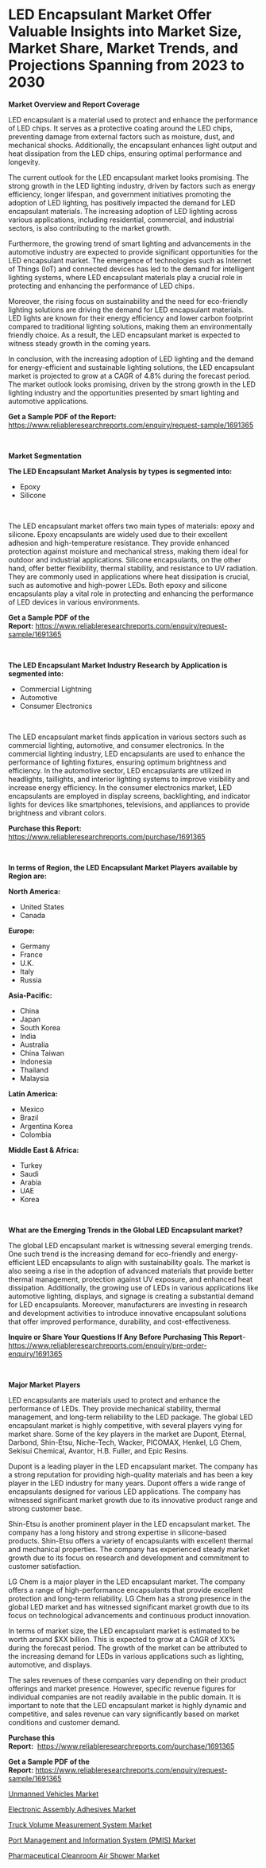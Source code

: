 <p><h1>LED Encapsulant Market Offer Valuable Insights into Market Size, Market Share, Market Trends, and Projections Spanning from 2023 to 2030</h1></p><p><strong>Market Overview and Report Coverage</strong></p>
<p><p>LED encapsulant is a material used to protect and enhance the performance of LED chips. It serves as a protective coating around the LED chips, preventing damage from external factors such as moisture, dust, and mechanical shocks. Additionally, the encapsulant enhances light output and heat dissipation from the LED chips, ensuring optimal performance and longevity.</p><p>The current outlook for the LED encapsulant market looks promising. The strong growth in the LED lighting industry, driven by factors such as energy efficiency, longer lifespan, and government initiatives promoting the adoption of LED lighting, has positively impacted the demand for LED encapsulant materials. The increasing adoption of LED lighting across various applications, including residential, commercial, and industrial sectors, is also contributing to the market growth.</p><p>Furthermore, the growing trend of smart lighting and advancements in the automotive industry are expected to provide significant opportunities for the LED encapsulant market. The emergence of technologies such as Internet of Things (IoT) and connected devices has led to the demand for intelligent lighting systems, where LED encapsulant materials play a crucial role in protecting and enhancing the performance of LED chips.</p><p>Moreover, the rising focus on sustainability and the need for eco-friendly lighting solutions are driving the demand for LED encapsulant materials. LED lights are known for their energy efficiency and lower carbon footprint compared to traditional lighting solutions, making them an environmentally friendly choice. As a result, the LED encapsulant market is expected to witness steady growth in the coming years.</p><p>In conclusion, with the increasing adoption of LED lighting and the demand for energy-efficient and sustainable lighting solutions, the LED encapsulant market is projected to grow at a CAGR of 4.8% during the forecast period. The market outlook looks promising, driven by the strong growth in the LED lighting industry and the opportunities presented by smart lighting and automotive applications.</p></p>
<p><strong>Get a Sample PDF of the Report:</strong> <a href="https://www.reliableresearchreports.com/enquiry/request-sample/1691365">https://www.reliableresearchreports.com/enquiry/request-sample/1691365</a></p>
<p>&nbsp;</p>
<p><strong>Market Segmentation</strong></p>
<p><strong>The LED Encapsulant Market Analysis by types is segmented into:</strong></p>
<p><ul><li>Epoxy</li><li>Silicone</li></ul></p>
<p>&nbsp;</p>
<p><p>The LED encapsulant market offers two main types of materials: epoxy and silicone. Epoxy encapsulants are widely used due to their excellent adhesion and high-temperature resistance. They provide enhanced protection against moisture and mechanical stress, making them ideal for outdoor and industrial applications. Silicone encapsulants, on the other hand, offer better flexibility, thermal stability, and resistance to UV radiation. They are commonly used in applications where heat dissipation is crucial, such as automotive and high-power LEDs. Both epoxy and silicone encapsulants play a vital role in protecting and enhancing the performance of LED devices in various environments.</p></p>
<p><strong>Get a Sample PDF of the Report:</strong>&nbsp;<a href="https://www.reliableresearchreports.com/enquiry/request-sample/1691365">https://www.reliableresearchreports.com/enquiry/request-sample/1691365</a></p>
<p>&nbsp;</p>
<p><strong>The LED Encapsulant Market Industry Research by Application is segmented into:</strong></p>
<p><ul><li>Commercial Lightning</li><li>Automotive</li><li>Consumer Electronics</li></ul></p>
<p>&nbsp;</p>
<p><p>The LED encapsulant market finds application in various sectors such as commercial lighting, automotive, and consumer electronics. In the commercial lighting industry, LED encapsulants are used to enhance the performance of lighting fixtures, ensuring optimum brightness and efficiency. In the automotive sector, LED encapsulants are utilized in headlights, taillights, and interior lighting systems to improve visibility and increase energy efficiency. In the consumer electronics market, LED encapsulants are employed in display screens, backlighting, and indicator lights for devices like smartphones, televisions, and appliances to provide brightness and vibrant colors.</p></p>
<p><strong>Purchase this Report:</strong>&nbsp; <a href="https://www.reliableresearchreports.com/purchase/1691365">https://www.reliableresearchreports.com/purchase/1691365</a></p>
<p>&nbsp;</p>
<p><strong>In terms of Region, the LED Encapsulant Market Players available by Region are:</strong></p>
<p>
    <p> <strong> North America: </strong>
        <ul>
            <li>United States</li>
            <li>Canada</li>
        </ul>
        </p> 
    <p> <strong> Europe: </strong>
        <ul>
            <li>Germany</li>
            <li>France</li>
            <li>U.K.</li>
            <li>Italy</li>
            <li>Russia</li>
        </ul>
        </p> 
    <p> <strong> Asia-Pacific: </strong>
        <ul>
            <li>China</li>
            <li>Japan</li>
            <li>South Korea</li>
            <li>India</li>
            <li>Australia</li>
            <li>China Taiwan</li>
            <li>Indonesia</li>
            <li>Thailand</li>
            <li>Malaysia</li>
        </ul>
        </p> 
    <p> <strong> Latin America: </strong>
        <ul>
            <li>Mexico</li>
            <li>Brazil</li>
            <li>Argentina Korea</li>
            <li>Colombia</li>
        </ul>
        </p> 
    <p> <strong> Middle East & Africa: </strong>
        <ul>
            <li>Turkey</li>
            <li>Saudi</li>
            <li>Arabia</li>
            <li>UAE</li>
            <li>Korea</li>
        </ul>
    </p>
    </p>
<p>&nbsp;</p>
<p><strong>What are the Emerging Trends in the Global LED Encapsulant market?</strong></p>
<p><p>The global LED encapsulant market is witnessing several emerging trends. One such trend is the increasing demand for eco-friendly and energy-efficient LED encapsulants to align with sustainability goals. The market is also seeing a rise in the adoption of advanced materials that provide better thermal management, protection against UV exposure, and enhanced heat dissipation. Additionally, the growing use of LEDs in various applications like automotive lighting, displays, and signage is creating a substantial demand for LED encapsulants. Moreover, manufacturers are investing in research and development activities to introduce innovative encapsulant solutions that offer improved performance, durability, and cost-effectiveness.</p></p>
<p><strong>Inquire or Share Your Questions If Any Before Purchasing This Report</strong>- <a href="https://www.reliableresearchreports.com/enquiry/pre-order-enquiry/1691365">https://www.reliableresearchreports.com/enquiry/pre-order-enquiry/1691365</a></p>
<p>&nbsp;</p>
<p><strong>Major Market Players</strong></p>
<p><p>LED encapsulants are materials used to protect and enhance the performance of LEDs. They provide mechanical stability, thermal management, and long-term reliability to the LED package. The global LED encapsulant market is highly competitive, with several players vying for market share. Some of the key players in the market are Dupont, Eternal, Darbond, Shin-Etsu, Niche-Tech, Wacker, PICOMAX, Henkel, LG Chem, Sekisui Chemical, Avantor, H.B. Fuller, and Epic Resins.</p><p>Dupont is a leading player in the LED encapsulant market. The company has a strong reputation for providing high-quality materials and has been a key player in the LED industry for many years. Dupont offers a wide range of encapsulants designed for various LED applications. The company has witnessed significant market growth due to its innovative product range and strong customer base.</p><p>Shin-Etsu is another prominent player in the LED encapsulant market. The company has a long history and strong expertise in silicone-based products. Shin-Etsu offers a variety of encapsulants with excellent thermal and mechanical properties. The company has experienced steady market growth due to its focus on research and development and commitment to customer satisfaction.</p><p>LG Chem is a major player in the LED encapsulant market. The company offers a range of high-performance encapsulants that provide excellent protection and long-term reliability. LG Chem has a strong presence in the global LED market and has witnessed significant market growth due to its focus on technological advancements and continuous product innovation.</p><p>In terms of market size, the LED encapsulant market is estimated to be worth around $XX billion. This is expected to grow at a CAGR of XX% during the forecast period. The growth of the market can be attributed to the increasing demand for LEDs in various applications such as lighting, automotive, and displays.</p><p>The sales revenues of these companies vary depending on their product offerings and market presence. However, specific revenue figures for individual companies are not readily available in the public domain. It is important to note that the LED encapsulant market is highly dynamic and competitive, and sales revenue can vary significantly based on market conditions and customer demand.</p></p>
<p><strong>Purchase this Report:</strong>&nbsp;&nbsp;<a href="https://www.reliableresearchreports.com/purchase/1691365">https://www.reliableresearchreports.com/purchase/1691365</a></p>
<p></p>
<p><strong>Get a Sample PDF of the Report:</strong>&nbsp;<a href="https://www.reliableresearchreports.com/enquiry/request-sample/1691365">https://www.reliableresearchreports.com/enquiry/request-sample/1691365</a></p>
<p><p><a href="https://www.linkedin.com/pulse/unmanned-vehicles-market-research-report-provides-thorough-lwxhc/">Unmanned Vehicles Market</a></p><p><a href="https://github.com/lbird53714/Market-Research-Report-List-1/blob/main/electronic-assembly-adhesives-market.md">Electronic Assembly Adhesives Market</a></p><p><a href="https://medium.com/@santosh735584/truck-volume-measurement-system-market-size-and-market-trends-complete-industry-overview-2023-to-629392e19ea6">Truck Volume Measurement System Market</a></p><p><a href="https://medium.com/@ridhantakke90/port-management-and-information-system-pmis-market-insights-into-market-cagr-market-trends-and-2ee67ea80dcb">Port Management and Information System (PMIS) Market</a></p><p><a href="https://github.com/pizolina/Market-Research-Report-List-1/blob/main/pharmaceutical-cleanroom-air-shower-market.md">Pharmaceutical Cleanroom Air Shower Market</a></p></p>